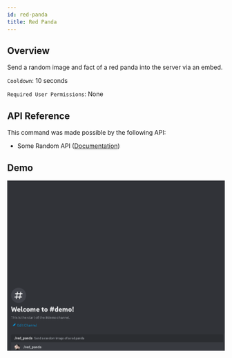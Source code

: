 ```yaml
---
id: red-panda
title: Red Panda
---
```


## Overview

Send a random image and fact of a red panda into the server via an embed.

`Cooldown`: 10 seconds

`Required User Permissions`: None

## API Reference

This command was made possible by the following API:

- Some Random API ([Documentation](https://some-random-api.com/docs/welcome/introduction))

## Demo

![Red Panda Command Demo GIF](../../../public/images/red-panda.gif)
